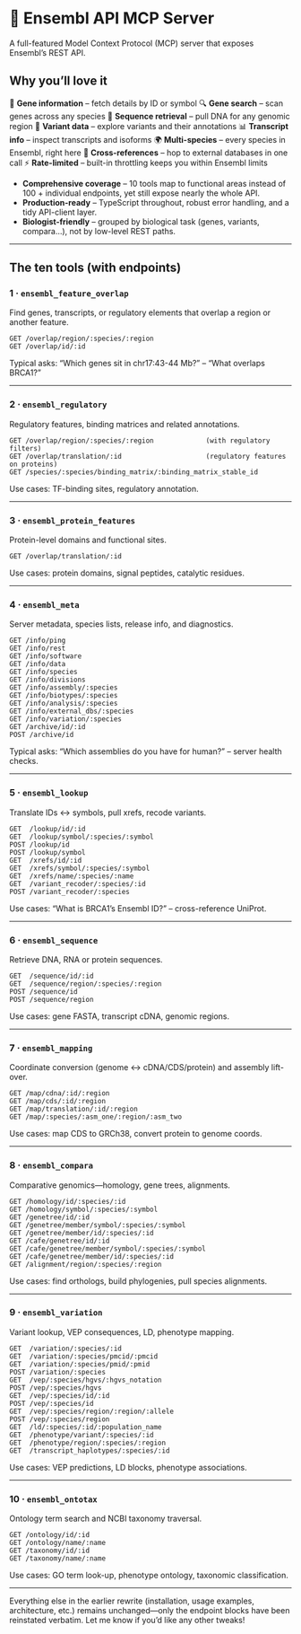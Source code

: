 # 🧬 Ensembl API MCP Server

A full-featured Model Context Protocol (MCP) server that exposes Ensembl’s REST API.

## Why you’ll love it

🧬 **Gene information** – fetch details by ID or symbol
🔍 **Gene search** – scan genes across any species
🧬 **Sequence retrieval** – pull DNA for any genomic region
🔬 **Variant data** – explore variants and their annotations
📊 **Transcript info** – inspect transcripts and isoforms
🌍 **Multi-species** – every species in Ensembl, right here
🔗 **Cross-references** – hop to external databases in one call
⚡ **Rate-limited** – built-in throttling keeps you within Ensembl limits

- **Comprehensive coverage** – 10 tools map to functional areas instead of 100 + individual endpoints, yet still expose nearly the whole API.
- **Production-ready** – TypeScript throughout, robust error handling, and a tidy API-client layer.
- **Biologist-friendly** – grouped by biological task (genes, variants, compara…), not by low-level REST paths.

---

## The ten tools (with endpoints)

### 1 · `ensembl_feature_overlap`

Find genes, transcripts, or regulatory elements that overlap a region or another feature.

```text
GET /overlap/region/:species/:region
GET /overlap/id/:id
```

Typical asks: “Which genes sit in chr17:43-44 Mb?” – “What overlaps BRCA1?”

---

### 2 · `ensembl_regulatory`

Regulatory features, binding matrices and related annotations.

```text
GET /overlap/region/:species/:region             (with regulatory filters)
GET /overlap/translation/:id                     (regulatory features on proteins)
GET /species/:species/binding_matrix/:binding_matrix_stable_id
```

Use cases: TF-binding sites, regulatory annotation.

---

### 3 · `ensembl_protein_features`

Protein-level domains and functional sites.

```text
GET /overlap/translation/:id
```

Use cases: protein domains, signal peptides, catalytic residues.

---

### 4 · `ensembl_meta`

Server metadata, species lists, release info, and diagnostics.

```text
GET /info/ping
GET /info/rest
GET /info/software
GET /info/data
GET /info/species
GET /info/divisions
GET /info/assembly/:species
GET /info/biotypes/:species
GET /info/analysis/:species
GET /info/external_dbs/:species
GET /info/variation/:species
GET /archive/id/:id
POST /archive/id
```

Typical asks: “Which assemblies do you have for human?” – server health checks.

---

### 5 · `ensembl_lookup`

Translate IDs ↔ symbols, pull xrefs, recode variants.

```text
GET  /lookup/id/:id
GET  /lookup/symbol/:species/:symbol
POST /lookup/id
POST /lookup/symbol
GET  /xrefs/id/:id
GET  /xrefs/symbol/:species/:symbol
GET  /xrefs/name/:species/:name
GET  /variant_recoder/:species/:id
POST /variant_recoder/:species
```

Use cases: “What is BRCA1’s Ensembl ID?” – cross-reference UniProt.

---

### 6 · `ensembl_sequence`

Retrieve DNA, RNA or protein sequences.

```text
GET  /sequence/id/:id
GET  /sequence/region/:species/:region
POST /sequence/id
POST /sequence/region
```

Use cases: gene FASTA, transcript cDNA, genomic regions.

---

### 7 · `ensembl_mapping`

Coordinate conversion (genome ↔ cDNA/CDS/protein) and assembly lift-over.

```text
GET /map/cdna/:id/:region
GET /map/cds/:id/:region
GET /map/translation/:id/:region
GET /map/:species/:asm_one/:region/:asm_two
```

Use cases: map CDS to GRCh38, convert protein to genome coords.

---

### 8 · `ensembl_compara`

Comparative genomics—homology, gene trees, alignments.

```text
GET /homology/id/:species/:id
GET /homology/symbol/:species/:symbol
GET /genetree/id/:id
GET /genetree/member/symbol/:species/:symbol
GET /genetree/member/id/:species/:id
GET /cafe/genetree/id/:id
GET /cafe/genetree/member/symbol/:species/:symbol
GET /cafe/genetree/member/id/:species/:id
GET /alignment/region/:species/:region
```

Use cases: find orthologs, build phylogenies, pull species alignments.

---

### 9 · `ensembl_variation`

Variant lookup, VEP consequences, LD, phenotype mapping.

```text
GET  /variation/:species/:id
GET  /variation/:species/pmcid/:pmcid
GET  /variation/:species/pmid/:pmid
POST /variation/:species
GET  /vep/:species/hgvs/:hgvs_notation
POST /vep/:species/hgvs
GET  /vep/:species/id/:id
POST /vep/:species/id
GET  /vep/:species/region/:region/:allele
POST /vep/:species/region
GET  /ld/:species/:id/:population_name
GET  /phenotype/variant/:species/:id
GET  /phenotype/region/:species/:region
GET  /transcript_haplotypes/:species/:id
```

Use cases: VEP predictions, LD blocks, phenotype associations.

---

### 10 · `ensembl_ontotax`

Ontology term search and NCBI taxonomy traversal.

```text
GET /ontology/id/:id
GET /ontology/name/:name
GET /taxonomy/id/:id
GET /taxonomy/name/:name
```

Use cases: GO term look-up, phenotype ontology, taxonomic classification.

---

Everything else in the earlier rewrite (installation, usage examples, architecture, etc.) remains unchanged—only the endpoint blocks have been reinstated verbatim. Let me know if you’d like any other tweaks!
